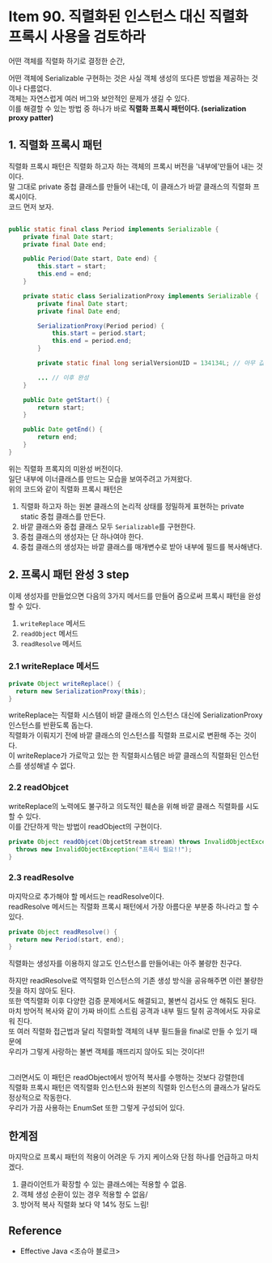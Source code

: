 # Item 90. 직렬화된 인스턴스 대신 직렬화 프록시 사용을 검토하라
어떤 객체를 직렬화 하기로 결정한 순간, 

어떤 객체에 Serializable 구현하는 것은 사실 객체 생성의 또다른 방법을 제공하는 것이나 다름없다. <Br>
객체는 자연스럽게 여러 버그와 보안적인 문제가 생길 수 있다. <br>
이를 해결할 수 있는 방법 중 하나가 바로 **직렬화 프록시 패턴이다. (serialization proxy patter)** <br>


## 1. 직렬화 프록시 패턴
직렬화 프록시 패턴은 직렬화 하고자 하는 객체의 프록시 버전을 '내부에'만들어 내는 것이다. <br>
말 그대로 private 중첩 클래스를 만들어 내는데, 이 클래스가 바깥 클래스의 직렬화 프록시이다. <Br>
코드 먼저 보자. 

```java

public static final class Period implements Serializable {
    private final Date start;
    private final Date end;

    public Period(Date start, Date end) {
        this.start = start;
        this.end = end;
    }

    private static class SerializationProxy implements Serializable {
        private final Date start;
        private final Date end;

        SerializationProxy(Period period) {
            this.start = period.start;
            this.end = period.end;
        }

        private static final long serialVersionUID = 134134L; // 아무 값

        ... // 이후 완성
    }

    public Date getStart() {
        return start;
    }

    public Date getEnd() {
        return end;
    }
}
```
위는 직렬화 프록지의 미완성 버전이다. <Br>
일단 내부에 이너클래스를 만드는 모습을 보여주려고 가져왔다. <br>
위의 코드와 같이 직렬화 프록시 패턴은 <br>
1. 직렬화 하고자 하는 원본 클래스의 논리적 상태를 정밀하게 표현하는 private static 중첩 클래스를 만든다.
2. 바깥 클래스와 중첩 클래스 모두 `Serializable`를 구현한다.
3. 중첩 클래스의 생성자는 단 하나여야 한다.
4. 중첩 클래스의 생성자는 바깥 클래스를 매개변수로 받아 내부에 필드를 복사해낸다.


## 2. 프록시 패턴 완성 3 step
이제 생성자를 만들었으면 다음의 3가지 메서드를 만들어 줌으로써 프록시 패턴을 완성할 수 있다.
1. `writeReplace` 메서드
2. `readObject` 메서드
3. `readResolve` 메서드


### 2.1 writeReplace 메서드
```java
private Object writeReplace() {
  return new SerializationProxy(this);
}
```

writeReplace는 직렬화 시스템이 바깥 클래스의 인스턴스 대신에 SerializationProxy 인스턴스를 반환도록 돕는다. <br>
직렬화가 이뤄지기 전에 바깥 클래스의 인스턴스를 직렬화 프로시로 변환해 주는 것이다. <br>
이 writeReplace가 가로막고 있는 한 직렬화시스템은 바깥 클래스의 직렬화된 인스턴스를 생성해낼 수 없다. <br>

### 2.2 readObjcet

writeReplace의 노력에도 불구하고 의도적인 훼손을 위해 바깥 클래스 직렬화를 시도할 수 있다. <br>
이를 간단하게 막는 방법이 readObject의 구현이다.

```java
private Object readObjcet(ObjcetStream stream) throws InvalidObjectException {
  throws new InvalidObjectException("프록시 필요!!");
}
```

### 2.3 readResolve
마지막으로 추가해야 할 메서드는 readResolve이다. <Br>
readResolve 메서드는 직렬화 프록시 패턴에서 가장 아름다운 부분중 하나라고 할 수 있다. <br>
```java
private Object readResolve() {
  return new Period(start, end);
}
```
직렬화는 생성자를 이용하지 않고도 인스턴스를 만들어내는 아주 불량한 친구다. <Br>

하지만 readResolve로 역직렬화 인스턴스의 기존 생성 방식을 공유해주면 이런 불량한 짓을 하지 않아도 된다. <br>
또한 역직렬화 이후 다양한  검증 문제에서도 해결되고, 불변식 검사도 안 해줘도 된다. <br>
마치 방어적 복사와 같이 가짜 바이트 스트림 공격과 내부 필드 탈취 공격에서도 자유로워 진다. <br>
또 여러 직렬화 접근법과 달리 직렬화할 객체의 내부 필드들을 final로 만들 수 있기 때문에 <br>
우리가 그렇게 사랑하는 불변 객체를 깨뜨리지 않아도 되는 것이다!! <br> <br>

그러면서도 이 패턴은 readObject에서 방어적 복사를 수행하는 것보다 강렬한데 <br>
직렬화 프록시 패턴은 역직렬화 인스턴스와 원본의 직렬화 인스턴스의 클래스가 달라도 정상적으로 작동한다. <br>
우리가 가끔 사용하는 EnumSet 또한 그렇게 구성되어 있다. <br>

## 한계점
마지막으로 프록시 패턴의 적용이 어려운 두 가지 케이스와 단점 하나를 언급하고 마치겠다.
1. 클라이언트가 확장할 수 있는 클래스에는 적용할 수 없음.
2. 객체 생성 순환이 있는 경우 적용할 수 없음/
3. 방어적 복사 직렬화 보다 약 14% 정도 느림!


## Reference
- Effective Java <조슈아 블로크>  
